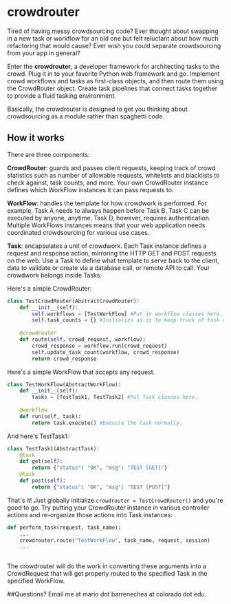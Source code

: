 # crowdrouter
Tired of having messy crowdsourcing code? Ever thought about swapping in a new task or workflow for an old one but felt reluctant about how much refactoring that would cause? Ever wish you could separate crowdsourcing from your app in general?

Enter the **crowdrouter**, a developer framework for architecting tasks to the crowd. Plug it in to your favorite Python web framework and go. Implement crowd workflows and tasks as first-class objects, and then route them using the CrowdRouter object. Create task pipelines that connect tasks together to provide a fluid tasking environment. 

Basically, the crowdrouter is designed to get you thinking about crowdsourcing as a module rather than spaghetti code.

## How it works

There are three components: 

**CrowdRouter**: guards and passes client requests, keeping track of crowd statistics such as number of allowable requests, whitelists and blacklists to check against, task counts, and more. Your own CrowdRouter instance defines which WorkFlow instances it can pass requests to. 

**WorkFlow**: handles the template for how crowdwork is performed. For example, Task A needs to always happen before Task B. Task C can be executed by anyone, anytime. Task D, however, requires authentication. Multiple WorkFlows instances means that your web application needs coordinated crowdsourcing for various use cases.

**Task**: encapsulates a unit of crowdwork. Each Task instance defines a request and response action, mirroring the HTTP GET and POST requests on the web. Use a Task to define what template to serve back to the client, data to validate or create via a database call, or remote API to call. Your crowdwork belongs inside Tasks.

Here's a simple CrowdRouter:

```python
class TestCrowdRouter(AbstractCrowdRouter):
	def __init__(self):
		self.workflows = [TestWorkFlow] #Put in workflow classes here.
		self.task_counts = {} #Initialize as-is to keep track of task counts.
		
	@crowdrouter
	def route(self, crowd_request, workflow):
		crowd_response = workflow.run(crowd_request)
		self.update_task_count(workflow, crowd_response)
		return crowd_response
```

Here's a simple WorkFlow that accepts any request.

```python
class TestWorkFlow(AbstractWorkFlow):
	def __init__(self):
		tasks = [TestTask1, TestTask2] #Put Task classes here.
	
	@workflow
	def run(self, task):
		return task.execute() #Execute the task normally.
```

And here's TestTask1:

```python
class TestTask1(AbstractTask):
	@task
	def get(self):
		return {"status": "OK", "msg": "TEST [GET]"}
	@task
	def post(self):
		return {"status": "OK", "msg": "TEST [POST]"}
```

That's it! Just globally initialize `crowdrouter = TestCrowdRouter()` and you're good to go. Try putting your CrowdRouter instance in various controller actions and re-organize those actions into Task instances:

```python
def perform_task(request, task_name):
	...
	crowdrouter.route("TestWorkFlow", task_name, request, session)
	...
	
```

The crowdrouter will do the work in converting these arguments into a CrowdRequest that will get properly routed to the specified Task in the specified WorkFlow. 


##Questions?
Email me at mario dot barrenechea at colorado dot edu.

